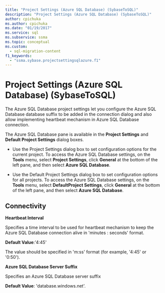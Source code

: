 ```yaml
---
title: "Project Settings (Azure SQL Database) (SybaseToSQL)"
description: "Project Settings (Azure SQL Database) (SybaseToSQL)"
author: cpichuka
ms.author: cpichuka
ms.date: "01/19/2017"
ms.service: sql
ms.subservice: ssma
ms.topic: conceptual
ms.custom:
  - sql-migration-content
f1_keywords:
  - "ssma.sybase.projectsettingsqlazure.f1"
---
```

# Project Settings (Azure SQL Database) (SybaseToSQL)
The Azure SQL Database project settings let you configure the Azure SQL Database database suffix to be added in the connection dialog and also allow implementing heartbeat mechanism in Azure SQL Database connection.  
  
The Azure SQL Database pane is available in the **Project Settings** and **Default Project Settings** dialog boxes.  
  
-   Use the Project Settings dialog box to set configuration options for the current project. To access the Azure SQL Database settings, on the **Tools** menu, select **Project Settings**, click **General** at the bottom of the left pane, and then select **Azure SQL Database**.  
  
-   Use the Default Project Settings dialog box to set configuration options for all projects. To access the Azure SQL Database settings, on the **Tools** menu, select **DefaultProject Settings**, click **General** at the bottom of the left pane, and then select **Azure SQL Database**.  
  
## Connectivity  
**Heartbeat Interval**  
  
Specifies a time interval to be used for heartbeat mechanism to keep the Azure SQL Database connection alive in 'minutes : seconds' format.  
  
**Default Value**:'4:45'  
  
The value should be specified in 'm:ss' format (for example, '4:45' or '0:50').  
  
**Azure SQL Database Server Suffix**  
  
Specifies an Azure SQL Database server suffix  
  
**Default Value**: 'database.windows.net'.  
  
